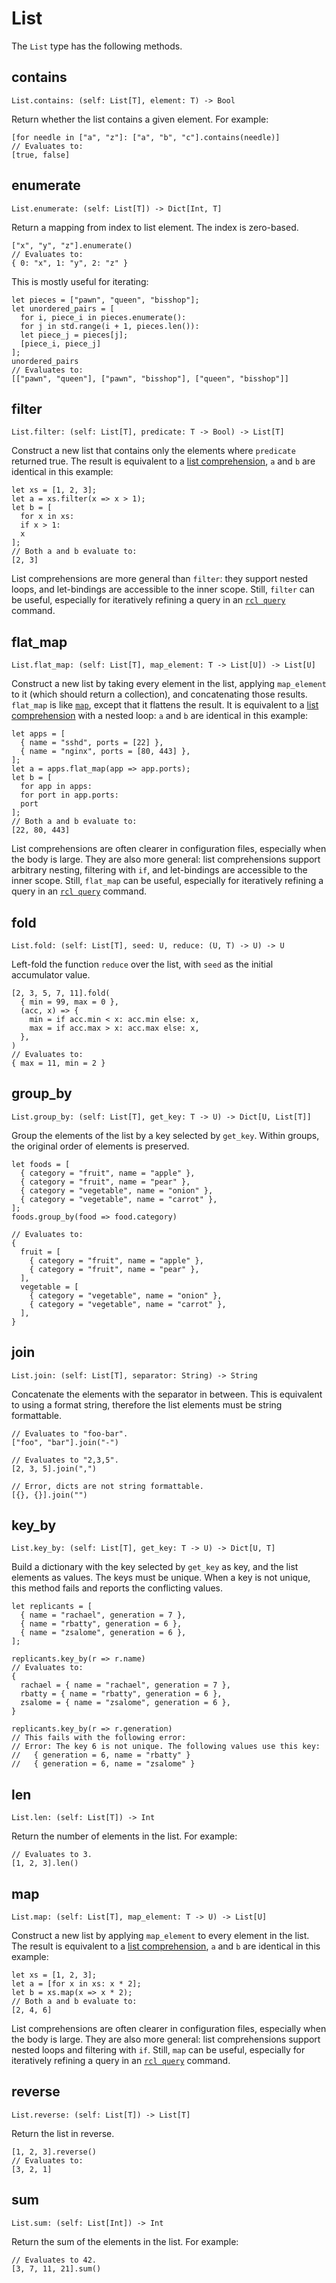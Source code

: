 # List

The `List` type has the following methods.

## contains

```rcl
List.contains: (self: List[T], element: T) -> Bool
```

Return whether the list contains a given element. For example:

```rcl
[for needle in ["a", "z"]: ["a", "b", "c"].contains(needle)]
// Evaluates to:
[true, false]
```

## enumerate

```rcl
List.enumerate: (self: List[T]) -> Dict[Int, T]
```

Return a mapping from index to list element. The index is zero-based.

```rcl
["x", "y", "z"].enumerate()
// Evaluates to:
{ 0: "x", 1: "y", 2: "z" }
```

This is mostly useful for iterating:

```rcl
let pieces = ["pawn", "queen", "bisshop"];
let unordered_pairs = [
  for i, piece_i in pieces.enumerate():
  for j in std.range(i + 1, pieces.len()):
  let piece_j = pieces[j];
  [piece_i, piece_j]
];
unordered_pairs
// Evaluates to:
[["pawn", "queen"], ["pawn", "bisshop"], ["queen", "bisshop"]]
```

## filter

```rcl
List.filter: (self: List[T], predicate: T -> Bool) -> List[T]
```

Construct a new list that contains only the elements where `predicate` returned
true. The result is equivalent to a [list comprehension](syntax.md#comprehensions),
`a` and `b` are identical in this example:

```rcl
let xs = [1, 2, 3];
let a = xs.filter(x => x > 1);
let b = [
  for x in xs:
  if x > 1:
  x
];
// Both a and b evaluate to:
[2, 3]
```

List comprehensions are more general than `filter`: they support nested loops,
and let-bindings are accessible to the inner scope. Still, `filter` can be
useful, especially for iteratively refining a query in an [`rcl query`][query]
command.

[query]: rcl_query.md

## flat_map

```rcl
List.flat_map: (self: List[T], map_element: T -> List[U]) -> List[U]
```

Construct a new list by taking every element in the list, applying `map_element`
to it (which should return a collection), and concatenating those results.
`flat_map` is like [`map`](#map), except that it flattens the result. It is
equivalent to a [list comprehension](syntax.md#comprehensions) with a nested
loop: `a` and `b` are identical in this example:

```rcl
let apps = [
  { name = "sshd", ports = [22] },
  { name = "nginx", ports = [80, 443] },
];
let a = apps.flat_map(app => app.ports);
let b = [
  for app in apps:
  for port in app.ports:
  port
];
// Both a and b evaluate to:
[22, 80, 443]
```

List comprehensions are often clearer in configuration files, especially when
the body is large. They are also more general: list comprehensions support
arbitrary nesting, filtering with `if`, and let-bindings are accessible to the
inner scope. Still, `flat_map` can be useful, especially for iteratively
refining a query in an [`rcl query`][query] command.

## fold

```rcl
List.fold: (self: List[T], seed: U, reduce: (U, T) -> U) -> U
```

Left-fold the function `reduce` over the list, with `seed` as the initial
accumulator value.

```rcl
[2, 3, 5, 7, 11].fold(
  { min = 99, max = 0 },
  (acc, x) => {
    min = if acc.min < x: acc.min else: x,
    max = if acc.max > x: acc.max else: x,
  },
)
// Evaluates to:
{ max = 11, min = 2 }
```

## group_by

```rcl
List.group_by: (self: List[T], get_key: T -> U) -> Dict[U, List[T]]
```

Group the elements of the list by a key selected by `get_key`. Within groups,
the original order of elements is preserved.

```rcl
let foods = [
  { category = "fruit", name = "apple" },
  { category = "fruit", name = "pear" },
  { category = "vegetable", name = "onion" },
  { category = "vegetable", name = "carrot" },
];
foods.group_by(food => food.category)

// Evaluates to:
{
  fruit = [
    { category = "fruit", name = "apple" },
    { category = "fruit", name = "pear" },
  ],
  vegetable = [
    { category = "vegetable", name = "onion" },
    { category = "vegetable", name = "carrot" },
  ],
}
```

## join

```rcl
List.join: (self: List[T], separator: String) -> String
```

Concatenate the elements with the separator in between. This is equivalent to
using a format string, therefore the list elements must be string formattable.

```rcl
// Evaluates to "foo-bar".
["foo", "bar"].join("-")

// Evaluates to "2,3,5".
[2, 3, 5].join(",")

// Error, dicts are not string formattable.
[{}, {}].join("")
```

## key_by

```rcl
List.key_by: (self: List[T], get_key: T -> U) -> Dict[U, T]
```

Build a dictionary with the key selected by `get_key` as key, and the list
elements as values. The keys must be unique. When a key is not unique, this
method fails and reports the conflicting values.

```rcl
let replicants = [
  { name = "rachael", generation = 7 },
  { name = "rbatty", generation = 6 },
  { name = "zsalome", generation = 6 },
];

replicants.key_by(r => r.name)
// Evaluates to:
{
  rachael = { name = "rachael", generation = 7 },
  rbatty = { name = "rbatty", generation = 6 },
  zsalome = { name = "zsalome", generation = 6 },
}

replicants.key_by(r => r.generation)
// This fails with the following error:
// Error: The key 6 is not unique. The following values use this key:
//   { generation = 6, name = "rbatty" }
//   { generation = 6, name = "zsalome" }
```

## len

```rcl
List.len: (self: List[T]) -> Int
```

Return the number of elements in the list. For example:

```rcl
// Evaluates to 3.
[1, 2, 3].len()
```

## map

```rcl
List.map: (self: List[T], map_element: T -> U) -> List[U]
```

Construct a new list by applying `map_element` to every element in the list.
The result is equivalent to a [list comprehension](syntax.md#comprehensions),
`a` and `b` are identical in this example:

```rcl
let xs = [1, 2, 3];
let a = [for x in xs: x * 2];
let b = xs.map(x => x * 2);
// Both a and b evaluate to:
[2, 4, 6]
```

List comprehensions are often clearer in configuration files, especially when
the body is large. They are also more general: list comprehensions support
nested loops and filtering with `if`. Still, `map` can be useful, especially
for iteratively refining a query in an [`rcl query`][query] command.

## reverse

```rcl
List.reverse: (self: List[T]) -> List[T]
```

Return the list in reverse.

```rcl
[1, 2, 3].reverse()
// Evaluates to:
[3, 2, 1]
```

## sum

```rcl
List.sum: (self: List[Int]) -> Int
```

Return the sum of the elements in the list. For example:

```rcl
// Evaluates to 42.
[3, 7, 11, 21].sum()
```
